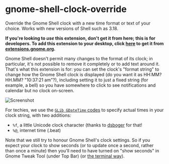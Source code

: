 # gnome-shell-clock-override
Override the Gnome Shell clock with a new time format or text of your choice. Works with new versions of Shell such as 3.18. 

**If you're looking to _use_ this extension, don't get it from here; this is for developers. To add this extension to your desktop, click [here](https://extensions.gnome.org/extension/1206/clock-override/) to get it from [extensions.gnome.org](https://extensions.gnome.org/extension/1206/clock-override/).**

Gnome Shell doesn't permit many changes to the format of its clock; in particular, it's not possible to remove it completely or to add text around it. That's what this extension is for: you can set the clock's "format string" to change how the Gnome Shell clock is displayed (do you want it as HH:MM? HH.MM? "10:37:21 am"?), including setting it to just a fixed string (for example, a bell) so you have somewhere to click to see notifications and calendar but no clock on-screen.

![Screenshot](screenshot.png)

For techies, we use the [`GLib GDateTime` codes](https://developer.gnome.org/glib/stable/glib-GDateTime.html#g-date-time-format) to specify actual times in your clock string, with two additions:

 * `%f`, a little Unicode clock character (thanks to [dsboger](https://github.com/stuartlangridge/gnome-shell-clock-override/commit/5941974a39d3dfa4f7adb227bdbe3bc50118bbc9) for that!
 * `%@`, internet time (.beat)

Note that we still try to honour Gnome Shell's clock settings. So if you expect your clock to show seconds (or to update once a second, rather than once a minute) then you'll need to have turned on "show seconds" in Gnome Tweak Tool (under Top Bar) (or [the terminal way](https://askubuntu.com/questions/39412/how-to-show-seconds-on-the-clock-in-gnome-3)).
